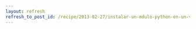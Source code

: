 ```yaml
---
layout: refresh
refresh_to_post_id: /recipe/2013-02-27/instalar-un-mdulo-python-en-un-virtualenv.html
---
```

